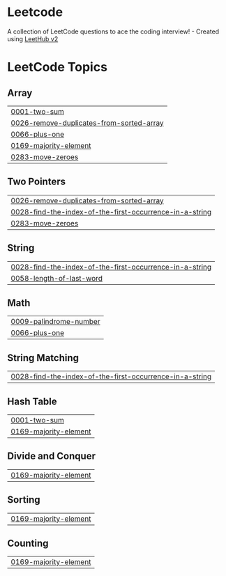 # Leetcode
A collection of LeetCode questions to ace the coding interview! - Created using [LeetHub v2](https://github.com/arunbhardwaj/LeetHub-2.0)

<!---LeetCode Topics Start-->
# LeetCode Topics
## Array
|  |
| ------- |
| [0001-two-sum](https://github.com/Vaitae/Leetcode/tree/master/0001-two-sum) |
| [0026-remove-duplicates-from-sorted-array](https://github.com/Vaitae/Leetcode/tree/master/0026-remove-duplicates-from-sorted-array) |
| [0066-plus-one](https://github.com/Vaitae/Leetcode/tree/master/0066-plus-one) |
| [0169-majority-element](https://github.com/Vaitae/Leetcode/tree/master/0169-majority-element) |
| [0283-move-zeroes](https://github.com/Vaitae/Leetcode/tree/master/0283-move-zeroes) |
## Two Pointers
|  |
| ------- |
| [0026-remove-duplicates-from-sorted-array](https://github.com/Vaitae/Leetcode/tree/master/0026-remove-duplicates-from-sorted-array) |
| [0028-find-the-index-of-the-first-occurrence-in-a-string](https://github.com/Vaitae/Leetcode/tree/master/0028-find-the-index-of-the-first-occurrence-in-a-string) |
| [0283-move-zeroes](https://github.com/Vaitae/Leetcode/tree/master/0283-move-zeroes) |
## String
|  |
| ------- |
| [0028-find-the-index-of-the-first-occurrence-in-a-string](https://github.com/Vaitae/Leetcode/tree/master/0028-find-the-index-of-the-first-occurrence-in-a-string) |
| [0058-length-of-last-word](https://github.com/Vaitae/Leetcode/tree/master/0058-length-of-last-word) |
## Math
|  |
| ------- |
| [0009-palindrome-number](https://github.com/Vaitae/Leetcode/tree/master/0009-palindrome-number) |
| [0066-plus-one](https://github.com/Vaitae/Leetcode/tree/master/0066-plus-one) |
## String Matching
|  |
| ------- |
| [0028-find-the-index-of-the-first-occurrence-in-a-string](https://github.com/Vaitae/Leetcode/tree/master/0028-find-the-index-of-the-first-occurrence-in-a-string) |
## Hash Table
|  |
| ------- |
| [0001-two-sum](https://github.com/Vaitae/Leetcode/tree/master/0001-two-sum) |
| [0169-majority-element](https://github.com/Vaitae/Leetcode/tree/master/0169-majority-element) |
## Divide and Conquer
|  |
| ------- |
| [0169-majority-element](https://github.com/Vaitae/Leetcode/tree/master/0169-majority-element) |
## Sorting
|  |
| ------- |
| [0169-majority-element](https://github.com/Vaitae/Leetcode/tree/master/0169-majority-element) |
## Counting
|  |
| ------- |
| [0169-majority-element](https://github.com/Vaitae/Leetcode/tree/master/0169-majority-element) |
<!---LeetCode Topics End-->